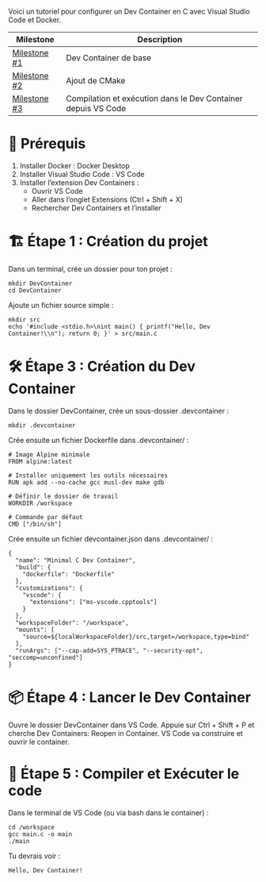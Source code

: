 Voici un tutoriel pour configurer un Dev Container en C avec Visual Studio Code et Docker. 

| Milestone     | Description            |
|----------------------------------------|------------------------------------------------------------------|
| [Milestone #1](./Milestone-1.md)       | Dev Container de base                                            |
| [Milestone #2](./Milestone-2.md)       | Ajout de CMake                                                   |
| [Milestone #3](./Milestone-3.md)       | Compilation et exécution dans le Dev Container depuis VS Code    |

# 📌 Prérequis

1. Installer Docker : Docker Desktop
2. Installer Visual Studio Code : VS Code
3. Installer l’extension Dev Containers :
   * Ouvrir VS Code
   * Aller dans l’onglet Extensions (Ctrl + Shift + X)
   * Rechercher Dev Containers et l’installer

# 🏗 Étape 1 : Création du projet

Dans un terminal, crée un dossier pour ton projet :

```
mkdir DevContainer
cd DevContainer
```

Ajoute un fichier source simple :

```
mkdir src
echo '#include <stdio.h>\nint main() { printf("Hello, Dev Container!\\n"); return 0; }' > src/main.c
```

# 🛠 Étape 3 : Création du Dev Container

Dans le dossier DevContainer, crée un sous-dossier .devcontainer :

```
mkdir .devcontainer
```

Crée ensuite un fichier Dockerfile dans .devcontainer/ :
```
# Image Alpine minimale
FROM alpine:latest

# Installer uniquement les outils nécessaires
RUN apk add --no-cache gcc musl-dev make gdb

# Définir le dossier de travail
WORKDIR /workspace

# Commande par défaut
CMD ["/bin/sh"]

```
Crée ensuite un fichier devcontainer.json dans .devcontainer/ :

```
{
  "name": "Minimal C Dev Container",
  "build": {
    "dockerfile": "Dockerfile"
  },
  "customizations": {
    "vscode": {
      "extensions": ["ms-vscode.cpptools"]
    }
  },
  "workspaceFolder": "/workspace",
  "mounts": [
    "source=${localWorkspaceFolder}/src,target=/workspace,type=bind"
  ],
  "runArgs": ["--cap-add=SYS_PTRACE", "--security-opt", "seccomp=unconfined"]
}
```

# 📦 Étape 4 : Lancer le Dev Container

Ouvre le dossier DevContainer dans VS Code.
Appuie sur Ctrl + Shift + P et cherche Dev Containers: Reopen in Container.
VS Code va construire et ouvrir le container.

# 🔧 Étape 5 : Compiler et Exécuter le code

Dans le terminal de VS Code (ou via bash dans le container) :

```
cd /workspace
gcc main.c -o main
./main
```

Tu devrais voir :

```
Hello, Dev Container!
```


